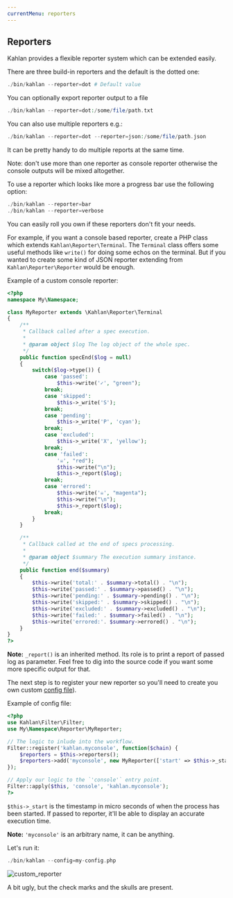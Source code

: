```yaml
---
currentMenu: reporters
---
```


## Reporters

Kahlan provides a flexible reporter system which can be extended easily.

There are three build-in reporters and the default is the dotted one:

```php
./bin/kahlan --reporter=dot # Default value
```

You can optionally export reporter output to a file
```php
./bin/kahlan --reporter=dot:/some/file/path.txt
```

You can also use multiple reporters e.g.:
```php
./bin/kahlan --reporter=dot --reporter=json:/some/file/path.json
```

It can be pretty handy to do multiple reports at the same time.

Note: don't use more than one reporter as console reporter otherwise the console outputs will be mixed altogether.

To use a reporter which looks like more a progress bar use the following option:
```php
./bin/kahlan --reporter=bar
./bin/kahlan --reporter=verbose
```

You can easily roll you own if these reporters don't fit your needs.

For example, if you want a console based reporter, create a PHP class which extends `Kahlan\Reporter\Terminal`. The `Terminal` class offers some useful methods like `write()` for doing some echos on the terminal. But if you wanted to create some kind of JSON reporter extending from `Kahlan\Reporter\Reporter` would be enough.

Example of a custom console reporter:
```php
<?php
namespace My\Namespace;

class MyReporter extends \Kahlan\Reporter\Terminal
{
    /**
     * Callback called after a spec execution.
     *
     * @param object $log The log object of the whole spec.
     */
    public function specEnd($log = null)
    {
        switch($log->type()) {
            case 'passed':
                $this->write('✓', "green");
            break;
            case 'skipped':
                $this->_write('S');
            break;
            case 'pending':
                $this->_write('P', 'cyan');
            break;
            case 'excluded':
                $this->_write('X', 'yellow');
            break;
            case 'failed':
                '☠', "red");
                $this->write("\n");
                $this->_report($log);
            break;
            case 'errored':
                $this->write('☠', "magenta");
                $this->write("\n");
                $this->_report($log);
            break;
        }
    }

    /**
     * Callback called at the end of specs processing.
     *
     * @param object $summary The execution summary instance.
     */
    public function end($summary)
    {
        $this->write('total:' . $summary->total() . "\n");
        $this->write('passed:' . $summary->passed() . "\n");
        $this->write('pending:' . $summary->pending() . "\n");
        $this->write('skipped:' . $summary->skipped() . "\n");
        $this->write('excluded:' . $summary->excluded() . "\n");
        $this->write('failed:' . $summary->failed() . "\n");
        $this->write('errored:'. $summary->errored() . "\n");
    }
}
?>
```

**Note:** `_report()` is an inherited method. Its role is to print a report of passed log as parameter. Feel free to dig into the source code if you want some more specific output for that.

The next step is to register your new reporter so you'll need to create you own custom [config file](config-file.md)).

Example of config file:
```php
<?php
use Kahlan\Filter\Filter;
use My\Namespace\Reporter\MyReporter;

// The logic to inlude into the workflow.
Filter::register('kahlan.myconsole', function($chain) {
    $reporters = $this->reporters();
    $reporters->add('myconsole', new MyReporter(['start' => $this->_start));
});

// Apply our logic to the `'console'` entry point.
Filter::apply($this, 'console', 'kahlan.myconsole');
?>
```

`$this->_start` is the timestamp in micro seconds of when the process has been started. If passed to reporter, it'll be able to display an accurate execution time.

**Note:** `'myconsole'` is an arbitrary name, it can be anything.

Let's run it:
```php
./bin/kahlan --config=my-config.php
```
![custom_reporter](assets/custom_reporter.png)

A bit ugly, but the check marks and the skulls are present.
